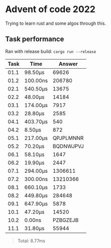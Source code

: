 # Advent of code 2022

Trying to learn rust and some algos through this.

## Task performance
Ran with release build: `cargo run --release`

| Task  | Time          | Answer
|-------|---------------|---------------
| 01.1  | 98.50µs       | 69626
| 01.2  | 100.00ns      | 206780
| 02.1  | 540.50µs      | 13675
| 02.2  | 48.00µs       | 14184
| 03.1  | 174.00µs      | 7917
| 03.2  | 28.80µs       | 2585
| 04.1  | 403.70µs      | 540
| 04.2  | 8.50µs        | 872
| 05.1  | 217.00µs      | QPJPLMNNR
| 05.2  | 70.20µs       | BQDNWJPVJ
| 06.1  | 58.10µs       | 1647
| 06.2  | 19.90µs       | 2447
| 07.1  | 294.00µs      | 1306611
| 07.2  | 300.00ns      | 13210366
| 08.1  | 660.10µs      | 1733
| 08.2  | 449.80µs      | 284648
| 09.1  | 647.90µs      | 5878
| 10.1  | 47.20µs       | 14520
| 10.2  | 0.00ns        | PZBGZEJB
| 11.1  | 31.80µs       | 55944

> Total: 8.77ms